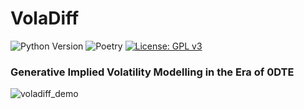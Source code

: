 # VolaDiff

![Python Version](https://img.shields.io/badge/python-3.10%2B-blue?logo=python&logoColor=white)
![Poetry](https://img.shields.io/badge/poetry-1.5-blue?logo=poetry)
[![License: GPL v3](https://img.shields.io/badge/License-GPLv3-blue.svg)](https://www.gnu.org/licenses/gpl-3.0)
### Generative Implied Volatility Modelling in the Era of 0DTE

![voladiff_demo](https://github.com/user-attachments/assets/3bad2197-665e-4a60-9bbb-f6347737f783)
